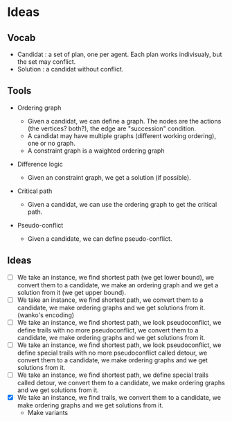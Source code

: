 # Ideas

## Vocab

* Candidat : a set of plan, one per agent. Each plan works indivisualy, but the set may conflict.
* Solution : a candidat without conflict.

## Tools

* Ordering graph
  * Given a candidat, we can define a graph. The nodes are the actions (the vertices? both?), the edge are "succession" condition.
  * A candidat may have multiple graphs (different working ordering), one or no graph.
  * A constraint graph is a waighted ordering graph

* Difference logic
  * Given an constraint graph, we get a solution (if possible).

* Critical path
  * Given a candidat, we can use the ordering graph to get the critical path.

* Pseudo-conflict
  * Given a candidate, we can define pseudo-conflict.

## Ideas

* [ ] We take an instance, we find shortest path (we get lower bound), we convert them to a candidate, we make an ordering graph and we get a solution from it (we get upper bound).
* [ ] We take an instance, we find shortest path, we convert them to a candidate, we make ordering graphs and we get solutions from it. (wanko's encoding)
* [ ] We take an instance, we find shortest path, we look pseudoconflict, we define trails with no more pseudoconflict, we convert them to a candidate, we make ordering graphs and we get solutions from it.
* [ ] We take an instance, we find shortest path, we look pseudoconflict, we define special trails with no more pseudoconflict called detour, we convert them to a candidate, we make ordering graphs and we get solutions from it.
* [ ] We take an instance, we find shortest path, we define special trails called detour, we convert them to a candidate, we make ordering graphs and we get solutions from it.
* [x] We take an instance, we find trails, we convert them to a candidate, we make ordering graphs and we get solutions from it.
  * Make variants
